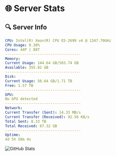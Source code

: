 # 🌐 Server Stats
## 🔍 Server Info
```yaml
CPU: Intel(R) Xeon(R) CPU E5-2699 v4 @ 1347.70GHz
CPU Usage: 0.30%
Cores: 44P | 88T
-----------------------------------
Memory:
Current Usage: 144.64 GB/503.74 GB
Available: 355.82 GB
-----------------------------------
Disk:
Current Usage: 56.64 GB/1.71 TB
Free: 1.57 TB
-----------------------------------
GPU:
No GPU detected
-----------------------------------
Network:
Current Transfer (Sent): 14.33 MB/s
Current Transfer (Received): 92.56 KB/s
Total Sent: 8.33 TB
Total Received: 87.32 GB
-----------------------------------
Uptime:
4d 5h 58m 4s
```
![GitHub Stats](https://img.shields.io/badge/Updated-2025-03-12_03:20:53-blue)
